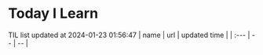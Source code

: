 # Today I Learn 
TIL list updated at 2024-01-23 01:56:47
| name | url | updated time |
| :--- | -- | -- |
